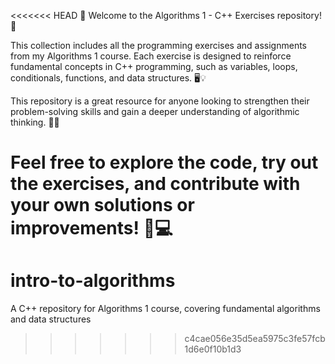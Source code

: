 <<<<<<< HEAD
🌟 Welcome to the Algorithms 1 - C++ Exercises repository! 🌟

This collection includes all the programming exercises and assignments from my Algorithms 1 course. Each exercise is designed to reinforce fundamental concepts in C++ programming, such as variables, loops, conditionals, functions, and data structures. 🖥️💡

This repository is a great resource for anyone looking to strengthen their problem-solving skills and gain a deeper understanding of algorithmic thinking. 🧠✨

Feel free to explore the code, try out the exercises, and contribute with your own solutions or improvements! 🚀💻
=======
# intro-to-algorithms
A C++ repository for Algorithms 1 course, covering fundamental algorithms and data structures
>>>>>>> c4cae056e35d5ea5975c3fe57fcb1d6e0f10b1d3
